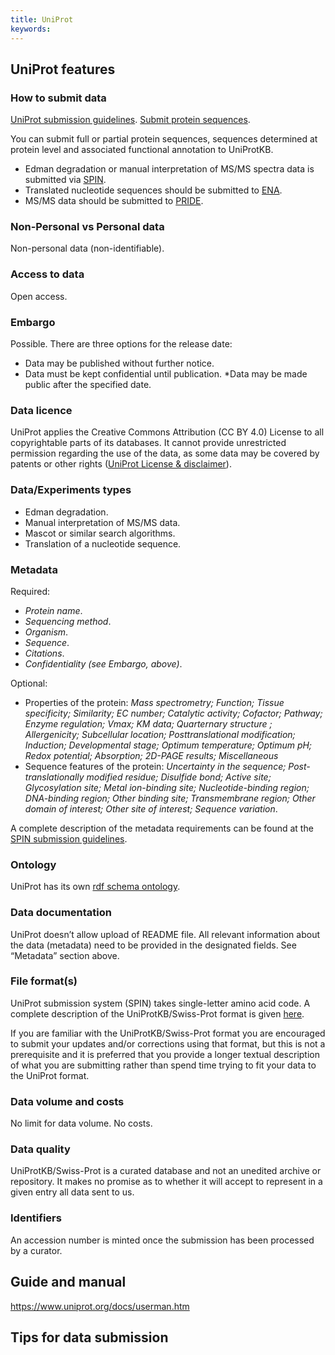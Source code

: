 ```yaml
---
title: UniProt
keywords:
---
```

## UniProt features
### How to submit data
[UniProt submission guidelines](https://www.uniprot.org/help/submissions).
[Submit protein sequences](https://www.ebi.ac.uk/swissprot/Submissions/spin/help).

You can submit full or partial protein sequences, sequences determined at protein level and associated functional annotation to UniProtKB.
* Edman degradation or manual interpretation of MS/MS spectra data is submitted via [SPIN](https://www.ebi.ac.uk/swissprot/Submissions/spin/account/login).
* Translated nucleotide sequences should be submitted to [ENA](https://www.ebi.ac.uk/ena/browser/home).
* MS/MS data should be submitted to [PRIDE](https://www.ebi.ac.uk/pride/).


### Non-Personal vs Personal data
Non-personal data (non-identifiable).

### Access to data
Open access.

### Embargo
Possible. There are three options for the release date:
* Data may be published without further notice.
* Data must be kept confidential until publication.
*Data may be made public after the specified date.

### Data licence
UniProt applies the Creative Commons Attribution (CC BY 4.0) License to all copyrightable parts of its databases. It cannot provide unrestricted permission regarding the use of the data, as some data may be covered by patents or other rights ([UniProt License & disclaimer](https://www.uniprot.org/help/license)).

### Data/Experiments types
* Edman degradation.
* Manual interpretation of MS/MS data.
* Mascot or similar search algorithms.
* Translation of a nucleotide sequence.

### Metadata
Required:
* *Protein name*.
* *Sequencing method*.
* *Organism*.
* *Sequence*.
* *Citations*.
* *Confidentiality (see Embargo, above)*.

Optional:
* Properties of the protein: *Mass spectrometry; Function; Tissue specificity; Similarity; EC number; Catalytic activity; Cofactor; Pathway; Enzyme regulation; Vmax; KM data; Quarternary structure ; Allergenicity; Subcellular location; Posttranslational modification; Induction; Developmental stage; Optimum temperature; Optimum pH; Redox potential; Absorption; 2D-PAGE results; Miscellaneous*
* Sequence features of the protein: *Uncertainty in the sequence; Post-translationally modified residue; Disulfide bond; Active site; Glycosylation site; Metal ion-binding site; Nucleotide-binding region; DNA-binding region; Other binding site; Transmembrane region; Other domain of interest; Other site of interest; Sequence variation*.

A complete description of the metadata requirements can be found at the [SPIN submission guidelines](https://www.ebi.ac.uk/swissprot/Submissions/spin/help#publish).

### Ontology
UniProt has its own [rdf schema ontology](http://ontologies.berkeleybop.org/mi.owl).

### Data documentation
UniProt doesn’t allow upload of README file. All relevant information about the data (metadata) need to be provided in the designated fields. See “Metadata” section above.

### File format(s)
UniProt submission system (SPIN) takes single-letter amino acid code. A complete description of the UniProtKB/Swiss-Prot format is given [here](https://web.expasy.org/docs/userman.html#genstruc).

If you are familiar with the UniProtKB/Swiss-Prot format you are encouraged to submit your updates and/or corrections using that format, but this is not a prerequisite and it is preferred that you provide a longer textual description of what you are submitting rather than spend time trying to fit your data to the UniProt format.

### Data volume and costs
No limit for data volume. No costs.

### Data quality
UniProtKB/Swiss-Prot is a curated database and not an unedited archive or repository. It makes no promise as to whether it will accept to represent in a given entry all data sent to us.

### Identifiers
An accession number is minted once the submission has been processed by a curator.

## Guide and manual
https://www.uniprot.org/docs/userman.htm


## Tips for data submission
